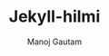 ---
title: "Jekyll-hilmi"
github: https://github.com/nix1947/jekyll-hilmi
demo: http://nix1947.github.io/jekyll-hilmi
author: Manoj Gautam
draft: true
ssg:
  - Jekyll
cms:
  - No Cms
---